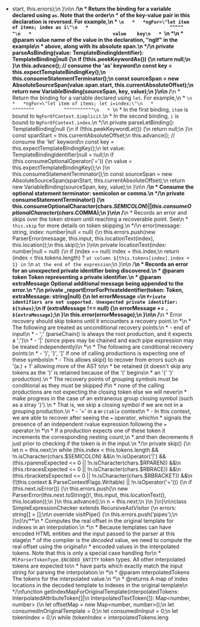 + start, this.errors);\n  }\n\n  /**\n   * Return the binding for a variable declared using `as`. Note that the order\n   * of the key-value pair in this declaration is reversed. For example,\n   * ```\n   *   *ngFor=\"let item of items; index as i\"\n   *                              ^^^^^    ^\n   *                              value    key\n   * ```\n   *\n   * @param value name of the value in the declaration, \"ngIf\" in the example\n   * above, along with its absolute span.\n   */\n  private parseAsBinding(value: TemplateBindingIdentifier): TemplateBinding|null {\n    if (!this.peekKeywordAs()) {\n      return null;\n    }\n    this.advance();  // consume the 'as' keyword\n    const key = this.expectTemplateBindingKey();\n    this.consumeStatementTerminator();\n    const sourceSpan = new AbsoluteSourceSpan(value.span.start, this.currentAbsoluteOffset);\n    return new VariableBinding(sourceSpan, key, value);\n  }\n\n  /**\n   * Return the binding for a variable declared using `let`. For example,\n   * ```\n   *   *ngFor=\"let item of items; let i=index;\"\n   *           ^^^^^^^^           ^^^^^^^^^^^\n   * ```\n   * In the first binding, `item` is bound to `NgForOfContext.$implicit`.\n   * In the second binding, `i` is bound to `NgForOfContext.index`.\n   */\n  private parseLetBinding(): TemplateBinding|null {\n    if (!this.peekKeywordLet()) {\n      return null;\n    }\n    const spanStart = this.currentAbsoluteOffset;\n    this.advance();  // consume the 'let' keyword\n    const key = this.expectTemplateBindingKey();\n    let value: TemplateBindingIdentifier|null = null;\n    if (this.consumeOptionalOperator('=')) {\n      value = this.expectTemplateBindingKey();\n    }\n    this.consumeStatementTerminator();\n    const sourceSpan = new AbsoluteSourceSpan(spanStart, this.currentAbsoluteOffset);\n    return new VariableBinding(sourceSpan, key, value);\n  }\n\n  /**\n   * Consume the optional statement terminator: semicolon or comma.\n   */\n  private consumeStatementTerminator() {\n    this.consumeOptionalCharacter(chars.$SEMICOLON) || this.consumeOptionalCharacter(chars.$COMMA);\n  }\n\n  /**\n   * Records an error and skips over the token stream until reaching a recoverable point. See\n   * `this.skip` for more details on token skipping.\n   */\n  error(message: string, index: number|null = null) {\n    this.errors.push(new ParserError(message, this.input, this.locationText(index), this.location));\n    this.skip();\n  }\n\n  private locationText(index: number|null = null) {\n    if (index == null) index = this.index;\n    return (index < this.tokens.length) ? `at column ${this.tokens[index].index + 1} in` :\n                                          `at the end of the expression`;\n  }\n\n  /**\n   * Records an error for an unexpected private identifier being discovered.\n   * @param token Token representing a private identifier.\n   * @param extraMessage Optional additional message being appended to the error.\n   */\n  private _reportErrorForPrivateIdentifier(token: Token, extraMessage: string|null) {\n    let errorMessage =\n        `Private identifiers are not supported. Unexpected private identifier: ${token}`;\n    if (extraMessage !== null) {\n      errorMessage += `, ${extraMessage}`;\n    }\n    this.error(errorMessage);\n  }\n\n  /**\n   * Error recovery should skip tokens until it encounters a recovery point.\n   *\n   * The following are treated as unconditional recovery points:\n   *   - end of input\n   *   - ';' (parseChain() is always the root production, and it expects a ';')\n   *   - '|' (since pipes may be chained and each pipe expression may be treated independently)\n   *\n   * The following are conditional recovery points:\n   *   - ')', '}', ']' if one of calling productions is expecting one of these symbols\n   *     - This allows skip() to recover from errors such as '(a.) + 1' allowing more of the AST to\n   *       be retained (it doesn't skip any tokens as the ')' is retained because of the '(' begins\n   *       an '(' <expr> ')' production).\n   *       The recovery points of grouping symbols must be conditional as they must be skipped if\n   *       none of the calling productions are not expecting the closing token else we will never\n   *       make progress in the case of an extraneous group closing symbol (such as a stray ')').\n   *       That is, we skip a closing symbol if we are not in a grouping production.\n   *   - '=' in a `Writable` context\n   *     - In this context, we are able to recover after seeing the `=` operator, which\n   *       signals the presence of an independent rvalue expression following the `=` operator.\n   *\n   * If a production expects one of these token it increments the corresponding nesting count,\n   * and then decrements it just prior to checking if the token is in the input.\n   */\n  private skip() {\n    let n = this.next;\n    while (this.index < this.tokens.length && !n.isCharacter(chars.$SEMICOLON) &&\n           !n.isOperator('|') && (this.rparensExpected <= 0 || !n.isCharacter(chars.$RPAREN)) &&\n           (this.rbracesExpected <= 0 || !n.isCharacter(chars.$RBRACE)) &&\n           (this.rbracketsExpected <= 0 || !n.isCharacter(chars.$RBRACKET)) &&\n           (!(this.context & ParseContextFlags.Writable) || !n.isOperator('='))) {\n      if (this.next.isError()) {\n        this.errors.push(\n            new ParserError(this.next.toString()!, this.input, this.locationText(), this.location));\n      }\n      this.advance();\n      n = this.next;\n    }\n  }\n}\n\nclass SimpleExpressionChecker extends RecursiveAstVisitor {\n  errors: string[] = [];\n\n  override visitPipe() {\n    this.errors.push('pipes');\n  }\n}\n/**\n * Computes the real offset in the original template for indexes in an interpolation.\n *\n * Because templates can have encoded HTML entities and the input passed to the parser at this stage\n * of the compiler is the _decoded_ value, we need to compute the real offset using the original\n * encoded values in the interpolated tokens. Note that this is only a special case handling for\n * `MlParserTokenType.ENCODED_ENTITY` token types. All other interpolated tokens are expected to\n * have parts which exactly match the input string for parsing the interpolation.\n *\n * @param interpolatedTokens The tokens for the interpolated value.\n *\n * @returns A map of index locations in the decoded template to indexes in the original template\n */\nfunction getIndexMapForOriginalTemplate(interpolatedTokens: InterpolatedAttributeToken[]|\n                                        InterpolatedTextToken[]): Map<number, number> {\n  let offsetMap = new Map<number, number>();\n  let consumedInOriginalTemplate = 0;\n  let consumedInInput = 0;\n  let tokenIndex = 0;\n  while (tokenIndex < interpolatedTokens.leng